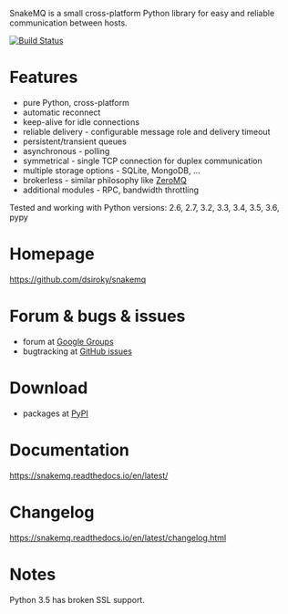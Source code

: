 SnakeMQ is a small cross-platform Python library for easy and reliable
communication between hosts.

[![Build Status](https://travis-ci.org/dsiroky/snakemq.svg?branch=master)](https://travis-ci.org/dsiroky/snakemq)

# Features
  * pure Python, cross-platform
  * automatic reconnect
  * keep-alive for idle connections
  * reliable delivery - configurable message role and delivery timeout
  * persistent/transient queues
  * asynchronous - polling
  * symmetrical - single TCP connection for duplex communication
  * multiple storage options - SQLite, MongoDB, ...
  * brokerless - similar philosophy like [ZeroMQ](http://www.zeromq.org/)
  * additional modules - RPC, bandwidth throttling

Tested and working with Python versions: 2.6, 2.7, 3.2, 3.3, 3.4, 3.5, 3.6, pypy

# Homepage
<https://github.com/dsiroky/snakemq>

# Forum & bugs & issues
  * forum at [Google Groups](https://groups.google.com/forum/#!forum/snakemq)
  * bugtracking at [GitHub issues](https://github.com/dsiroky/snakemq/issues)

# Download
  * packages at [PyPI](http://pypi.python.org/pypi/snakeMQ)

# Documentation
<https://snakemq.readthedocs.io/en/latest/>

# Changelog
<https://snakemq.readthedocs.io/en/latest/changelog.html>

# Notes
Python 3.5 has broken SSL support.
